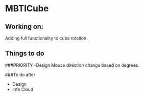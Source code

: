 # MBTICube


## Working on: 
  Adding full functionality to cube rotation.


## Things to do

  ###PRIORITY
  -Design Mouse direction change based on degrees.
  
  ###To do after
  - Design
  - Info Cloud
